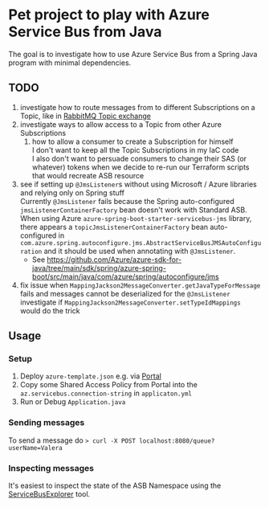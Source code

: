 # Pet project to play with Azure Service Bus from Java

The goal is to investigate how to use Azure Service Bus from a Spring Java program with minimal dependencies.

## TODO

1. investigate how to route messages from to different Subscriptions on a Topic, like in [RabbitMQ Topic exchange](https://www.rabbitmq.com/tutorials/tutorial-five-java.html)
2. investigate ways to allow access to a Topic from other Azure Subscriptions
   1. how to allow a consumer to create a Subscription for himself  
      I don't want to keep all the Topic Subscriptions in my IaC code  
      I also don't want to persuade consumers to change their SAS (or whatever) tokens when we decide to re-run our Terraform scripts that would recreate ASB resource 
3. see if setting up `@JmsListener`s without using Microsoft / Azure libraries and relying only on Spring stuff  
  Currently `@JmsListener` fails because the Spring auto-configured `jmsListenerContainerFactory` bean doesn't work with Standard ASB.  
  When using Azure `azure-spring-boot-starter-servicebus-jms` library, there appears a `topicJmsListenerContainerFactory` bean auto-configured in `com.azure.spring.autoconfigure.jms.AbstractServiceBusJMSAutoConfiguration` and it should be used when annotating with `@JmsListener`.
   * See https://github.com/Azure/azure-sdk-for-java/tree/main/sdk/spring/azure-spring-boot/src/main/java/com/azure/spring/autoconfigure/jms
4. fix issue when `MappingJackson2MessageConverter.getJavaTypeForMessage` fails and messages cannot be deserialized for the `@JmsListener`  
   investigate if `MappingJackson2MessageConverter.setTypeIdMappings` would do the trick 

## Usage

### Setup 
1. Deploy `azure-template.json` e.g. via [Portal](https://portal.azure.com/#create/Microsoft.Template)
2. Copy some Shared Access Policy from Portal into the `az.servicebus.connection-string` in `applicaton.yml`
3. Run or Debug `Application.java`

### Sending messages 

To send a message do 
`> curl -X POST localhost:8080/queue?userName=Valera`

### Inspecting messages

It's easiest to inspect the state of the ASB Namespace using the [ServiceBusExplorer](https://github.com/paolosalvatori/ServiceBusExplorer) tool.
